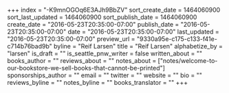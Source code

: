 +++
index = "-K9mnOGOq6E3AJh9BbZV"
sort_create_date = 1464060900
sort_last_updated = 1464060900
sort_publish_date = 1464060900
create_date = "2016-05-23T20:35:00-07:00"
publish_date = "2016-05-23T20:35:00-07:00"
date = "2016-05-23T20:35:00-07:00"
last_updated = "2016-05-23T20:35:00-07:00"
preview_url = "9330a95e-c175-c133-f41e-c714b76bad9b"
byline = "Reif Larsen"
title = "Reif Larsen"
alphabetize_by = "larsen"
is_draft = ""
is_seattle_pnw_writer = false
written_about = ""
books_author = ""
reviews_about = ""
notes_about = ["notes/welcome-to-our-bookstore-we-sell-books-that-cannot-be-printed"]
sponsorships_author = ""
email = ""
twitter = ""
website = ""
bio = ""
reviews_byline = ""
notes_byline = ""
books_translator = ""
+++
